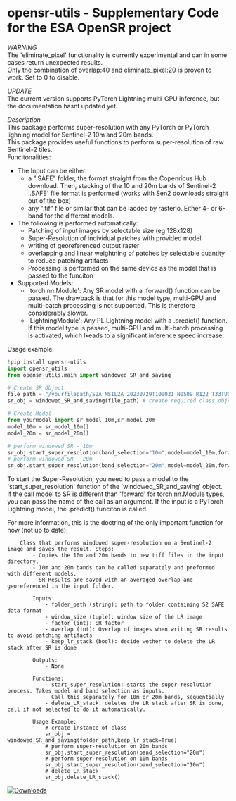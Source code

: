 # opensr-utils - Supplementary Code for the ESA OpenSR project

*WARNING*  
The 'eliminate_pixel' functionality is currently experimental and can in some cases return unexpected results.  
Only the combination of overlap:40 and eliminate_pixel:20 is proven to work. Set to 0 to disable.  
  
  
*UPDATE*  
The current version supports PyTorch Lightning multi-GPU inference, but the documentation hasnt updated yet.
  
  

*Description*  
This package performs super-resolution with any PyTorch or PyTorch lighning model for Sentinel-2 10m and 20m bands.  
This package provides useful functions to perform super-resolution of raw Sentinel-2 tiles.  
Funcitonalities:
- The Input can be either:  
	- a ".SAFE" folder, the format straight from the Copenricus Hub download.  Then, stacking of the 10 and 20m bands of Sentinel-2 '.SAFE' file format is performed (works with Sen2 downloads straight out of the box)
	- any ".tif" file or similar that can be laoded by rasterio. Either 4- or 6-band for the different models.
- The following is performed automatically:  
	- Patching of input images by selectable size (eg 128x128)
	- Super-Resolution of individual patches with provided model
	- writing of georeferenced output raster
	- overlapping and linear weightning of patches by selectable quantity to reduce patching artifacts
	- Processing is performed on the same device as the model that is passed to the funciton
- Supported Models:  
	- 'torch.nn.Module': Any SR model with a .forward() function can be passed. The drawback is that for this model type, multi-GPU and multi-batch processing is not supported. This is therefore considerably slower.
	- 'LightningModule': Any PL Lightning model with a .predict() function. If this model type is passed, multi-GPU and multi-batch processing is activated, which lkeads to a significant inference speed increase.

Usage example:
```python
!pip install opensr-utils
import opensr_utils
from opensr_utils.main import windowed_SR_and_saving 

# Create SR Object
file_path = "/yourfilepath/S2A_MSIL2A_20230729T100031_N0509_R122_T33TUG_20230729T134559.SAFE/" # define unzipped folder location of .SAFE format
sr_obj = windowed_SR_and_saving(file_path) # create required class object

# Create Model
from yourmodel import sr_model_10m,sr_model_20m
model_10m = sr_model_10m()
model_20m = sr_model_20m()

# perform windowed SR - 10m
sr_obj.start_super_resolution(band_selection="10m",model=model_10m,forward_call="forward",overlap=20, eliminate_border_px=10)
# perform windowed SR - 20m
sr_obj.start_super_resolution(band_selection="20m",model=model_20m,forward_call="forward",overlap=20, eliminate_border_px=10)
```
To start the Super-Resolution, you need to pass a model to the 'start_super_resolution' function of the 'windowed_SR_and_saving' object.  
If the call model to SR is different than 'forward' for torch.nn.Module types, you can pass the name of the call as an argument. If the input is a PyTorch Lightning model, the .predict() funciton is called.

For more information, this is the doctring of the only important function for now (not up to date):
```
	Class that performs windowed super-resolution on a Sentinel-2 image and saves the result. Steps:
        - Copies the 10m and 20m bands to new tiff files in the input directory.
        - 10m and 20m bands can be called separately and preformed with different models.
        - SR Results are saved with an averaged overlap and georeferenced in the input folder.

        Inputs:
            - folder_path (string): path to folder containing S2 SAFE data format
            - window_size (tuple): window size of the LR image
            - factor (int): SR factor
            - overlap (int): Overlap of images when writing SR results to avoid patching artifacts
            - keep_lr_stack (bool): decide wether to delete the LR stack after SR is done

        Outputs:
            - None

        Functions:
            - start_super_resolution: starts the super-resolution process. Takes model and band selection as inputs.
              Call this separately for 10m or 20m bands, sequentially
            - delete_LR_stack: deletes the LR stack after SR is done, call if not selected to do it automatically.

        Usage Example:
            # create instance of class
            sr_obj = windowed_SR_and_saving(folder_path,keep_lr_stack=True)
            # perform super-resolution on 20m bands
            sr_obj.start_super_resolution(band_selection="20m")
            # perform super-resolution on 10m bands
            sr_obj.start_super_resolution(band_selection="10m")
            # delete LR stack
            sr_obj.delete_LR_stack()
```


[![Downloads](https://static.pepy.tech/badge/opensr-utils)](https://pepy.tech/project/opensr-utils)

